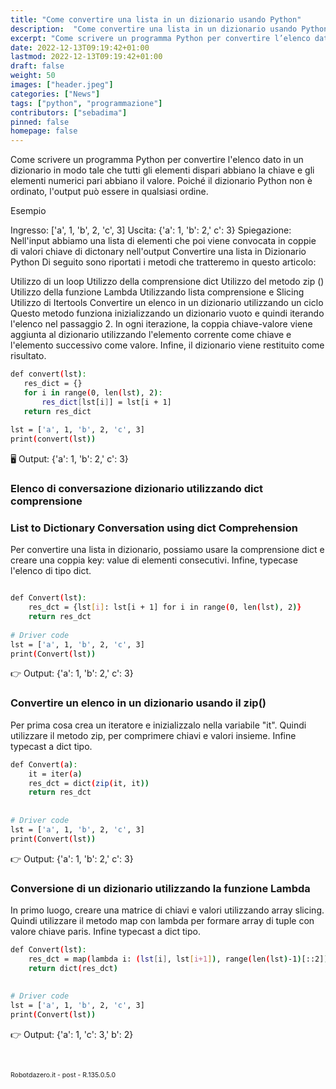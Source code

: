 ```yaml
---
title: "Come convertire una lista in un dizionario usando Python"
description:  "Come convertire una lista in un dizionario usando Python"
excerpt: "Come scrivere un programma Python per convertire l’elenco dato in un dizionario in modo tale che tutti gli elementi dispari abbiano la chiave e gli elementi numerici pari abbiano il valore..."
date: 2022-12-13T09:19:42+01:00
lastmod: 2022-12-13T09:19:42+01:00
draft: false
weight: 50
images: ["header.jpeg"]
categories: ["News"]
tags: ["python", "programmazione"]
contributors: ["sebadima"]
pinned: false
homepage: false
---
```




Come scrivere un programma Python per convertire l'elenco dato in un dizionario in modo tale che tutti gli elementi dispari abbiano la chiave e gli elementi numerici pari abbiano il valore. Poiché il dizionario Python non è ordinato, l'output può essere in qualsiasi ordine.

Esempio

Ingresso: ['a', 1, 'b', 2, 'c', 3]
Uscita: {'a': 1, 'b': 2,' c': 3}
Spiegazione: Nell'input abbiamo una lista di elementi che poi viene convocata in coppie di valori chiave di dictonary nell'output
Convertire una lista in Dizionario Python
Di seguito sono riportati i metodi che tratteremo in questo articolo:

Utilizzo di un loop
Utilizzo della comprensione dict
Utilizzo del metodo zip ()
Utilizzo della funzione Lambda
Utilizzando lista comprensione e Slicing
Utilizzo di Itertools
Convertire un elenco in un dizionario utilizzando un ciclo
Questo metodo funziona inizializzando un dizionario vuoto e quindi iterando l'elenco nel passaggio 2. In ogni iterazione, la coppia chiave-valore viene aggiunta al dizionario utilizzando l'elemento corrente come chiave e l'elemento successivo come valore. Infine, il dizionario viene restituito come risultato.


```bash
def convert(lst):
   res_dict = {}
   for i in range(0, len(lst), 2):
       res_dict[lst[i]] = lst[i + 1]
   return res_dict
 
lst = ['a', 1, 'b', 2, 'c', 3]
print(convert(lst))
```

<div class="alert alert-doks d-flexflex-shrink-1" role="alert">
🖥️ Output:
{'a': 1, 'b': 2,' c': 3}
</div>

### Elenco di conversazione dizionario utilizzando dict comprensione
### List to Dictionary Conversation using dict Comprehension

Per convertire una lista in dizionario, possiamo usare la comprensione dict e creare una coppia key: value di elementi consecutivi. Infine, typecase l'elenco di tipo dict. 


```bash

def Convert(lst):
    res_dct = {lst[i]: lst[i + 1] for i in range(0, len(lst), 2)}
    return res_dct
         
# Driver code
lst = ['a', 1, 'b', 2, 'c', 3]
print(Convert(lst))
```


<div class="alert alert-doks d-flexflex-shrink-1" role="alert">
👉 Output:
{'a': 1, 'b': 2,' c': 3}
</div>


### Convertire un elenco in un dizionario usando il zip()

Per prima cosa crea un iteratore e inizializzalo nella variabile "it". Quindi utilizzare il metodo zip, per comprimere chiavi e valori insieme. Infine typecast a dict tipo. 

```bash
def Convert(a):
    it = iter(a)
    res_dct = dict(zip(it, it))
    return res_dct
 
 
# Driver code
lst = ['a', 1, 'b', 2, 'c', 3]
print(Convert(lst))
```

<div class="alert alert-doks d-flexflex-shrink-1" role="alert">
👉 Output:
{'a': 1, 'b': 2,' c': 3}
</div>



### Conversione di un dizionario utilizzando la funzione Lambda

In primo luogo, creare una matrice di chiavi e valori utilizzando array slicing. Quindi utilizzare il metodo map con lambda per formare array di tuple con valore chiave paris. Infine typecast a dict tipo. 


```bash
def Convert(lst):
    res_dct = map(lambda i: (lst[i], lst[i+1]), range(len(lst)-1)[::2])
    return dict(res_dct)
 
 
# Driver code
lst = ['a', 1, 'b', 2, 'c', 3]
print(Convert(lst))
```
<div class="alert alert-doks d-flexflex-shrink-1" role="alert">
👉 Output:
{'a': 1, 'c': 3,' b': 2}
</div>


<br>
<br>
<p style="font-size: 0.75em;">Robotdazero.it -  post - R.135.0.5.0</p>  